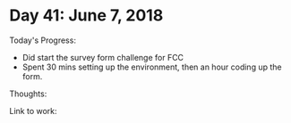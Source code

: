 # Day 41: June 7, 2018

Today's Progress: 
- Did start the survey form challenge for FCC
- Spent 30 mins setting up the environment, then an hour coding up the form.

Thoughts: 

Link to work: 
